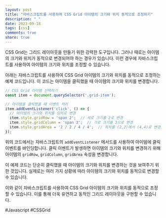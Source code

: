 ```yaml
---
layout: post
title: "자바스크립트를 사용하여 CSS Grid 아이템의 크기와 위치 동적으로 조정하기"
description: " "
date: 2023-09-18
tags: [css]
comments: true
share: true
---
```


CSS Grid는 그리드 레이아웃을 만들기 위한 강력한 도구입니다. 그러나 때로는 아이템의 크기와 위치가 동적으로 변경되어야 하는 경우가 있습니다. 이런 경우에 자바스크립트를 사용하여 아이템의 크기와 위치를 조정할 수 있습니다.

아래는 자바스크립트를 사용하여 CSS Grid 아이템의 크기와 위치를 동적으로 조정하는 예제 코드입니다. 이 코드는 아이템을 클릭했을 때 아이템의 크기와 위치를 변경합니다.

```javascript
// CSS Grid 아이템 선택하기
const item = document.querySelector('.grid-item');

// 아이템을 클릭했을 때 이벤트 처리
item.addEventListener('click', () => {
  // 아이템의 크기와 위치를 임의로 변경
  item.style.gridRow = 'span 2';  // 세로 크기를 2로 변경
  item.style.gridColumn = 'span 3';  // 가로 크기를 3으로 변경
  item.style.gridArea = '2 / 2 / 4 / 4';  // 위치를 (2,2)에서 (4,4)로 변경
});
```

위의 코드에서는 자바스크립트의 `addEventListener` 메서드를 사용하여 아이템에 클릭 이벤트를 바인딩합니다. 클릭 이벤트가 발생하면 아이템의 크기와 위치를 변경하기 위해 아이템의 `gridRow`, `gridColumn`, `gridArea` 속성을 변경합니다.

이 예제 코드는 단순히 클릭했을 때 아이템의 크기와 위치를 변경하는 것을 보여주기 위한 것입니다. 실제로는 여러 가지 상황에 따라 아이템의 크기와 위치를 동적으로 변경할 수 있습니다.

이와 같이 자바스크립트를 사용하여 CSS Grid 아이템의 크기와 위치를 동적으로 조정할 수 있습니다. 이를 통해 더욱 유연하고 동적인 그리드 레이아웃을 구현할 수 있습니다.

#Javascript #CSSGrid